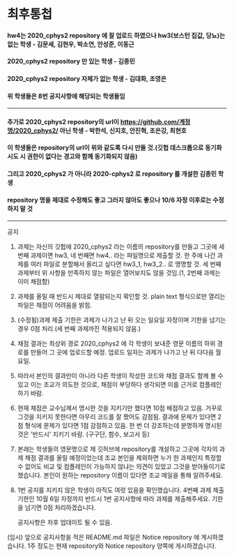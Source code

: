 # 최후통첩
#### hw4는 2020_cphys2 repository 에 잘 업로드 하였으나 hw3(보스턴 집값, 당뇨)는 없는 학생 - 김문세, 김현우, 박소연, 안성준, 이동근

#### 2020_cphys2 repository 만 있는 학생 - 김종민

#### 2020_cphys2 repository 자체가 없는 학생 - 김대화, 조영은

#### 위 학생들은 8번 공지사항에 해당되는 학생들임
 - - - 
#### 추가로 2020_cphys2 repository의 url이 https://github.com/계정명/2020_cphys2/ 아닌 학생 - 박한석, 신지호, 안진혁, 조은강, 최현호
#### 이 학생들은 repository의 url이 위와 같도록 다시 만들 것.(깃헙 데스크톱으로 동기화 시도 시 권한이 없다는 경고와 함께 동기화되지 않음)
#### 그리고 2020_cphys2 가 아니라 2020-cphys2 로 repository 를 개설한 김종민 학생
#### repository 명을 제대로 수정해도 좋고 그러지 않아도 좋으나 10/6 자정 이후로는 수정하지 말 것

- - -

공지

1. 과제는 자신의 깃헙에 2020_cphys2 라는 이름의 repository를 만들고 그곳에 세 번째 과제이면 hw3, 네 번째면 hw4.. 라는 파일명으로 제출할 것.
   한 주에 나간 과제를 여러 파일로 분할해서 올리고 싶다면 hw3_1, hw3_2.. 로 명명할 것. 세 번째 과제부터 위 사항을 만족하지
   않는 파일은 열어보지도 않을 것임.(1, 2번째 과제는 이미 채점함)

2. 과제를 올릴 때 반드시 제대로 열람되는지 확인할 것. plain text 형식으로만 열리는 파일은 채점이 어려움을 밝힘. 

3. (수정됨)과제 제출 기한은 과제가 나가고 난 뒤 오는 일요일 자정이며 기한을 넘기는 경우 0점 처리.(세 번째 과제까진 적용되지 않음.)

4. 채점 결과는 최상위 경로 2020_cphys2 에 각 학생이 보내준 영문 이름의 하위 경로를 만들어 그 곳에 업로드할 예정. 업로드 일자는 과제가
   나가고 난 뒤 다다음 월요일.

5. 따라서 본인의 결과만이 아니라 다른 학생이 작성한 코드와 채점 결과도 함께 볼 수  있고 이는 조교가 의도한 것으로, 채점이 부당하다 생각되면
   이를 근거로 컴플레인 하기 바람.

6. 현재 채점은 교수님께서 명시한 것을 지키기만 했다면 10점 배점하고 있음. 거꾸로 그것을 지키지 못한다면 아무리 코드를 잘 짰어도 감점됨.
   결과에 문제가 있다면 2점  형식에 문제가 있다면 1점 감점하고 있음. 한 번 더 강조하는데 분명하게 명시된 것은 '반드시' 지키기 바람.
   (구구단, 함수, 보고서 등)

7. 본래는 학생들의 영문명으로 제 깃허브에 repository를 개설하고 그곳에 각자의 과제 채점 결과를 올릴 예정이었는데 조교 본인을 제외하면
   누가 한 과제인지 특정할 수 없어도 비교 및 컴플레인이 가능하지 않냐는 의견이 있었고 그것을 받아들이기로 했습니다.
   본인이 원하는 repository 이름이 있다면 조교 메일을 통해 알려주세요.

8. 1번 공지를 지키지 않은 학생이 아직도 여럿 있음을 확인했습니다. 4번째 과제 제출기한인 10월 6일 자정까지 반드시 1번 공지사항에 따라 과제를 제출해주세요.
   기한을 넘기면 0점 처리하겠습니다.

   공지사항은 차후 업데이트 될 수 있음.

(임시) 앞으로 공지사항을 적은 README.md 파일은 Notice repository 에 게시하겠습니다. 1주 정도는 현재 repository와 Notice repository 양쪽에 게시하겠습니다.
